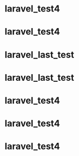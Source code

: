 # laravel_test4
# laravel_test4
# laravel_last_test
# laravel_last_test
# laravel_test4
# laravel_test4
# laravel_test4
